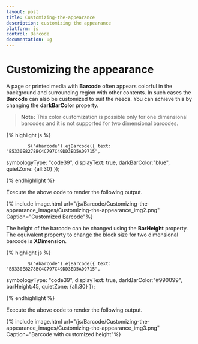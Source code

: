 ```yaml
---
layout: post
title: Customizing-the-appearance
description: customizing the appearance
platform: js
control: Barcode
documentation: ug
---
```


# Customizing the appearance

A page or printed media with **Barcode** often appears colorful in the background and surrounding region with other contents. In such cases the **Barcode** can also be customized to suit the needs. You can achieve this by changing the **darkBarColor** property.

>   **Note:** This color customization is possible only for one dimensional barcodes and it is not supported for two dimensional barcodes.

{% highlight js %}

            $("#barcode").ejBarcode({ text: "B5330E8278BC4C797C49DD3ED5AD9715", 
symbologyType: "code39", 
displayText: true, 
darkBarColor:"blue",
            quietZone: {all:30} });


{% endhighlight %}

Execute the above code to render the following output.

{% include image.html url="/js/Barcode/Customizing-the-appearance_images/Customizing-the-appearance_img2.png" Caption="Customized Barcode"%}

The height of the barcode can be changed using the **BarHeight** property. The equivalent property to change the block size for two dimensional barcode is **XDimension**.

{% highlight js %}

            $("#barcode").ejBarcode({ text: "B5330E8278BC4C797C49DD3ED5AD9715", 
symbologyType: "code39", 
            displayText: true, 
            darkBarColor:"#990099",
            barHeight:45,
            quietZone: {all:30} });


{% endhighlight %}

Execute the above code to render the following output.

{% include image.html url="/js/Barcode/Customizing-the-appearance_images/Customizing-the-appearance_img3.png" Caption="Barcode with customized height"%}




